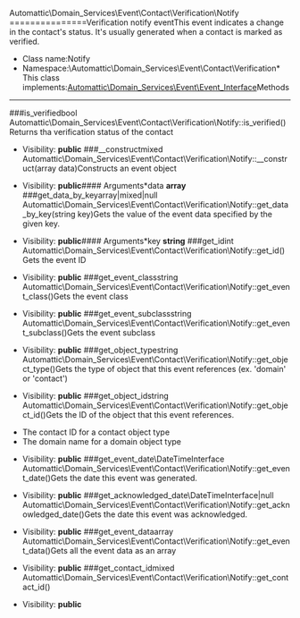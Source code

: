 Automattic\Domain_Services\Event\Contact\Verification\Notify
===============Verification notify eventThis event indicates a change in the contact's status. It's usually generated when a contact is marked as verified.
* Class name:Notify
* Namespace:\Automattic\Domain_Services\Event\Contact\Verification* This class implements:[Automattic\Domain_Services\Event\Event_Interface](Automattic-Domain_Services-Event-Event_Interface.md)Methods
-------
###is_verifiedbool Automattic\Domain_Services\Event\Contact\Verification\Notify::is_verified()Returns tha verification status of the contact



* Visibility: **public**
###__constructmixed Automattic\Domain_Services\Event\Contact\Verification\Notify::__construct(array data)Constructs an event object



* Visibility: **public**#### Arguments*data **array**
###get_data_by_keyarray|mixed|null Automattic\Domain_Services\Event\Contact\Verification\Notify::get_data_by_key(string key)Gets the value of the event data specified by the given key.



* Visibility: **public**#### Arguments*key **string**
###get_idint Automattic\Domain_Services\Event\Contact\Verification\Notify::get_id()Gets the event ID



* Visibility: **public**
###get_event_classstring Automattic\Domain_Services\Event\Contact\Verification\Notify::get_event_class()Gets the event class



* Visibility: **public**
###get_event_subclassstring Automattic\Domain_Services\Event\Contact\Verification\Notify::get_event_subclass()Gets the event subclass



* Visibility: **public**
###get_object_typestring Automattic\Domain_Services\Event\Contact\Verification\Notify::get_object_type()Gets the type of object that this event references (ex. 'domain' or 'contact')



* Visibility: **public**
###get_object_idstring Automattic\Domain_Services\Event\Contact\Verification\Notify::get_object_id()Gets the ID of the object that this event references.

- The contact ID for a contact object type
- The domain name for a domain object type

* Visibility: **public**
###get_event_date\DateTimeInterface Automattic\Domain_Services\Event\Contact\Verification\Notify::get_event_date()Gets the date this event was generated.



* Visibility: **public**
###get_acknowledged_date\DateTimeInterface|null Automattic\Domain_Services\Event\Contact\Verification\Notify::get_acknowledged_date()Gets the date this event was acknowledged.



* Visibility: **public**
###get_event_dataarray Automattic\Domain_Services\Event\Contact\Verification\Notify::get_event_data()Gets all the event data as an array



* Visibility: **public**
###get_contact_idmixed Automattic\Domain_Services\Event\Contact\Verification\Notify::get_contact_id()



* Visibility: **public**